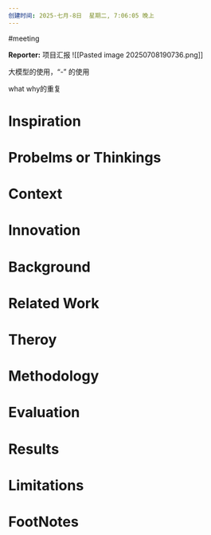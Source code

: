 ```yaml
---
创建时间: 2025-七月-8日  星期二, 7:06:05 晚上
---
```

#meeting 

**Reporter:** 项目汇报
![[Pasted image 20250708190736.png]]


大模型的使用，“-” 的使用

what why的重复


# Inspiration
# Probelms or Thinkings 
# Context
# Innovation
# Background
# Related Work
# Theroy
# Methodology
# Evaluation
# Results
# Limitations
# FootNotes
